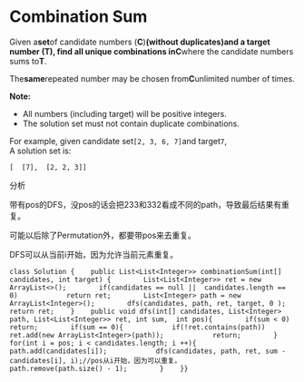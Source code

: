 # Combination Sum

Given a**set**of candidate numbers \(**C**\)**\(without duplicates\)**and a target number \(**T**\), find all unique combinations in**C**where the candidate numbers sums to**T**.

The**same**repeated number may be chosen from**C**unlimited number of times.

**Note:**

* All numbers \(including target\) will be positive integers.
* The solution set must not contain duplicate combinations.

For example, given candidate set`[2, 3, 6, 7]`and target`7`,  
A solution set is:

```text
[  [7],  [2, 2, 3]]
```

分析

带有pos的DFS，没pos的话会把233和332看成不同的path，导致最后结果有重复。

可能以后除了Permutation外，都要带pos来去重复。

DFS可以从当前i开始，因为允许当前元素重复。

```text
class Solution {    public List<List<Integer>> combinationSum(int[] candidates, int target) {        List<List<Integer>> ret = new ArrayList<>();        if(candidates == null ||  candidates.length == 0)            return ret;        List<Integer> path = new ArrayList<Integer>();        dfs(candidates, path, ret, target, 0 );        return ret;    }    public void dfs(int[] candidates, List<Integer> path, List<List<Integer>> ret, int sum,  int pos){        if(sum < 0)             return;        if(sum == 0){            if(!ret.contains(path))            ret.add(new ArrayList<Integer>(path));            return;        }        for(int i = pos; i < candidates.length; i ++){            path.add(candidates[i]);            dfs(candidates, path, ret, sum - candidates[i], i);//pos从i开始，因为可以重复。            path.remove(path.size() - 1);        }    }}
```

